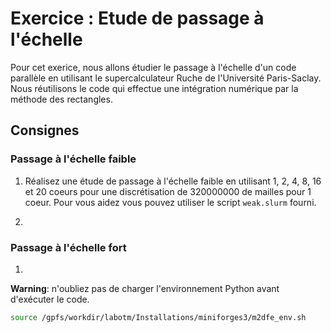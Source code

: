 # Exercice : Etude de passage à l'échelle

Pour cet exerice, nous allons étudier le passage à l'échelle d'un code parallèle en utilisant le supercalculateur Ruche de l'Université Paris-Saclay. Nous réutilisons le code qui effectue une intégration numérique par la méthode des rectangles.

## Consignes

### Passage à l'échelle faible

1. Réalisez une étude de passage à l'échelle faible en utilisant 1, 2, 4, 8, 16 et 20 coeurs pour une discrétisation de 320000000 de mailles pour 1 coeur. Pour vous aidez vous pouvez utiliser le script `weak.slurm` fourni.

2. 

### Passage à l'échelle fort

1. 


**Warning**: n'oubliez pas de charger l'environnement Python avant d'exécuter le code.

```bash
source /gpfs/workdir/labotm/Installations/miniforges3/m2dfe_env.sh
```
